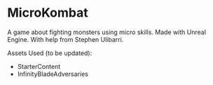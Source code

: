 # MicroKombat
A game about fighting monsters using micro skills. Made with Unreal Engine. With help from Stephen Ulibarri.

Assets Used (to be updated):
- StarterContent
- InfinityBladeAdversaries
